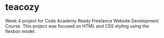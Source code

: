 # teacozy
Week 4 project for Code Academy Ready Freelance Website Development Course. 
This project was focused on HTML and CSS styling using the flexbox model.
